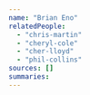 ```yaml
---
name: "Brian Eno"
relatedPeople:
  - "chris-martin"
  - "cheryl-cole"
  - "cher-lloyd"
  - "phil-collins"
sources: []
summaries:
---
```


